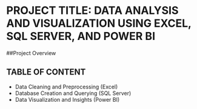 # PROJECT TITLE: DATA ANALYSIS AND VISUALIZATION USING EXCEL, SQL SERVER, AND POWER BI


##Project Overview

## TABLE OF CONTENT
* Data Cleaning and Preprocessing (Excel)
* Database Creation and Querying (SQL Server)
* Data Visualization and Insights (Power BI) 
